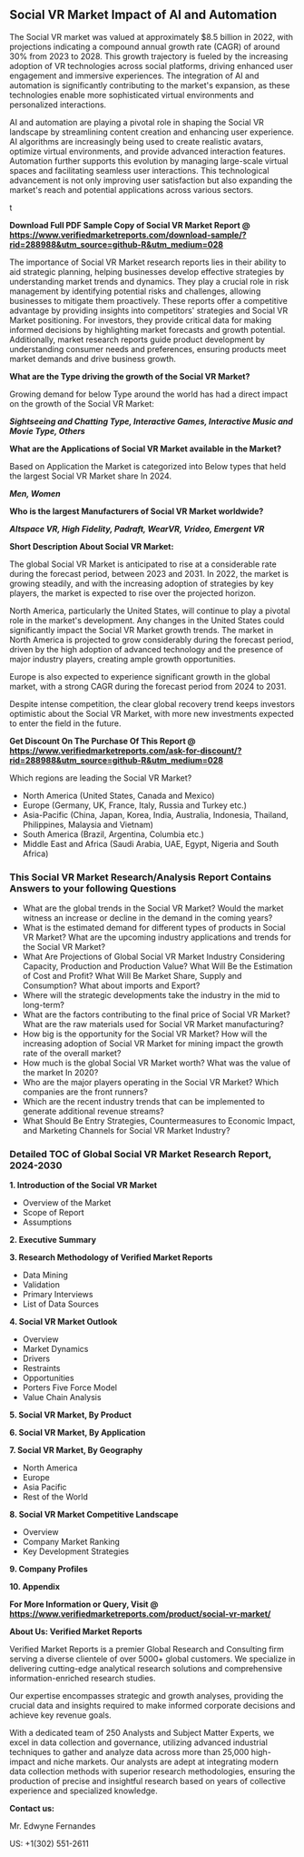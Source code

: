 <h2>Social VR Market Impact of AI and Automation</h2><p>The Social VR market was valued at approximately $8.5 billion in 2022, with projections indicating a compound annual growth rate (CAGR) of around 30% from 2023 to 2028. This growth trajectory is fueled by the increasing adoption of VR technologies across social platforms, driving enhanced user engagement and immersive experiences. The integration of AI and automation is significantly contributing to the market's expansion, as these technologies enable more sophisticated virtual environments and personalized interactions.</p><p>AI and automation are playing a pivotal role in shaping the Social VR landscape by streamlining content creation and enhancing user experience. AI algorithms are increasingly being used to create realistic avatars, optimize virtual environments, and provide advanced interaction features. Automation further supports this evolution by managing large-scale virtual spaces and facilitating seamless user interactions. This technological advancement is not only improving user satisfaction but also expanding the market's reach and potential applications across various sectors.</p>t</p><p id="" class=""><strong>Download Full PDF Sample Copy of Social VR Market Report @ <a href="https://www.verifiedmarketreports.com/download-sample/?rid=288988&utm_source=github-R&utm_medium=028" target="_blank">https://www.verifiedmarketreports.com/download-sample/?rid=288988&utm_source=github-R&utm_medium=028</a></strong></p><p>The importance of&nbsp;Social VR Market research reports lies in their ability to aid strategic planning, helping businesses develop effective strategies by understanding market trends and dynamics. They play a crucial role in risk management by identifying potential risks and challenges, allowing businesses to mitigate them proactively. These reports offer a competitive advantage by providing insights into competitors' strategies and Social VR Market positioning. For investors, they provide critical data for making informed decisions by highlighting market forecasts and growth potential. Additionally, market research reports guide product development by understanding consumer needs and preferences, ensuring products meet market demands and drive business growth.</p><p><strong>What are the&nbsp;Type driving the growth of the Social VR Market?</strong></p><p id="" class="">Growing demand for below Type around the world has had a direct impact on the growth of the Social VR Market:</p><em><strong>Sightseeing and Chatting Type, Interactive Games, Interactive Music and Movie Type, Others</strong></em></p><strong>What are the&nbsp;Applications&nbsp;of Social VR Market available in the Market?</strong></p><p id="" class="">Based on Application the Market is categorized into Below types that held the largest Social VR Market share In 2024.</p><em><strong>Men, Women</strong></em></p><strong>Who is the largest Manufacturers of Social VR Market worldwide?</strong></p><p><em><strong>Altspace VR, High Fidelity, Padraft, WearVR, Vrideo, Emergent VR</strong></em></p><p id="" class=""><strong>Short Description About Social VR Market:</strong></p><p>The global Social VR Market is anticipated to rise at a considerable rate during the forecast period, between 2023 and 2031. In 2022, the market is growing steadily, and with the increasing adoption of strategies by key players, the market is expected to rise over the projected horizon.</p><p>North America, particularly the United States, will continue to play a pivotal role in the market's development. Any changes in the United States could significantly impact the Social VR Market growth trends. The market in North America is projected to grow considerably during the forecast period, driven by the high adoption of advanced technology and the presence of major industry players, creating ample growth opportunities.</p><p>Europe is also expected to experience significant growth in the global market, with a strong CAGR during the forecast period from 2024 to 2031.</p><p>Despite intense competition, the clear global recovery trend keeps investors optimistic about the Social VR Market, with more new investments expected to enter the field in the future.</p><p id="" class=""><strong>Get Discount On The Purchase Of This Report @ <a href="https://www.verifiedmarketreports.com/ask-for-discount/?rid=288988&utm_source=github-R&utm_medium=028" target="_blank">https://www.verifiedmarketreports.com/ask-for-discount/?rid=288988&utm_source=github-R&utm_medium=028</a></strong></p>Which regions are leading the Social VR Market?</p><ul><li>North America (United States, Canada and Mexico)</li><li>Europe (Germany, UK, France, Italy, Russia and Turkey etc.)</li><li>Asia-Pacific (China, Japan, Korea, India, Australia, Indonesia, Thailand, Philippines, Malaysia and Vietnam)</li><li>South America (Brazil, Argentina, Columbia etc.)</li><li>Middle East and Africa (Saudi Arabia, UAE, Egypt, Nigeria and South Africa)</li></ul><h3 id="" class="">This Social VR Market Research/Analysis Report Contains Answers to your following Questions</h3><ul><li>What are the global trends in the Social VR Market? Would the market witness an increase or decline in the demand in the coming years?</li><li>What is the estimated demand for different types of products in Social VR Market? What are the upcoming industry applications and trends for the Social VR Market?</li><li>What Are Projections of Global Social VR Market Industry Considering Capacity, Production and Production Value? What Will Be the Estimation of Cost and Profit? What Will Be Market Share, Supply and Consumption? What about imports and Export?</li><li>Where will the strategic developments take the industry in the mid to long-term?</li><li>What are the factors contributing to the final price of Social VR Market? What are the raw materials used for Social VR Market manufacturing?</li><li>How big is the opportunity for the Social VR Market? How will the increasing adoption of Social VR Market for mining impact the growth rate of the overall market?</li><li>How much is the global Social VR Market worth? What was the value of the market In 2020?</li><li>Who are the major players operating in the Social VR Market? Which companies are the front runners?</li><li>Which are the recent industry trends that can be implemented to generate additional revenue streams?</li><li>What Should Be Entry Strategies, Countermeasures to Economic Impact, and Marketing Channels for Social VR Market Industry?</li></ul><h3 id="" class="">Detailed TOC of Global Social VR Market Research Report, 2024-2030</h3><p id="" class=""><strong>1. Introduction of the Social VR Market</strong></p><ul><li>Overview of the Market</li><li>Scope of Report</li><li>Assumptions</li></ul><p id="" class=""><strong>2. Executive Summary</strong></p><p id="" class=""><strong>3. Research Methodology of Verified Market Reports</strong></p><ul><li>Data Mining</li><li>Validation</li><li>Primary Interviews</li><li>List of Data Sources</li></ul><p id="" class=""><strong>4. Social VR Market Outlook</strong></p><ul><li>Overview</li><li>Market Dynamics</li><li>Drivers</li><li>Restraints</li><li>Opportunities</li><li>Porters Five Force Model</li><li>Value Chain Analysis</li></ul><p id="" class=""><strong>5. Social VR Market, By Product</strong></p><p id="" class=""><strong>6. Social VR Market, By Application</strong></p><p id="" class=""><strong>7. Social VR Market, By Geography</strong></p><ul><li>North America</li><li>Europe</li><li>Asia Pacific</li><li>Rest of the World</li></ul><p id="" class=""><strong>8. Social VR Market Competitive Landscape</strong></p><ul><li>Overview</li><li>Company Market Ranking</li><li>Key Development Strategies</li></ul><p id="" class=""><strong>9. Company Profiles</strong></p><p id="" class=""><strong>10. Appendix</strong></p><p id="" class=""><strong>For More Information or Query, Visit @ <a href="https://www.verifiedmarketreports.com/product/social-vr-market/" target="_blank">https://www.verifiedmarketreports.com/product/social-vr-market/</a></strong></p><p id="" class=""><strong>About Us: Verified Market Reports</strong></p><p id="" class="">Verified Market Reports is a premier Global Research and Consulting firm serving a diverse clientele of over 5000+ global customers. We specialize in delivering cutting-edge analytical research solutions and comprehensive information-enriched research studies.</p><p id="" class="">Our expertise encompasses strategic and growth analyses, providing the crucial data and insights required to make informed corporate decisions and achieve key revenue goals.</p><p id="" class="">With a dedicated team of 250 Analysts and Subject Matter Experts, we excel in data collection and governance, utilizing advanced industrial techniques to gather and analyze data across more than 25,000 high-impact and niche markets. Our analysts are adept at integrating modern data collection methods with superior research methodologies, ensuring the production of precise and insightful research based on years of collective experience and specialized knowledge.</p><p id="" class=""><strong>Contact us:</strong></p><p id="" class="">Mr. Edwyne Fernandes</p><p id="" class="">US: +1(302) 551-2611</p>